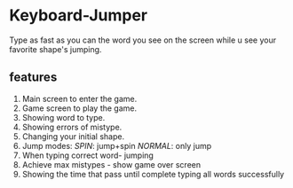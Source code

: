 # Keyboard-Jumper
Type as fast as you can the word you see on the screen while u see your favorite shape's jumping.

## features
1. Main screen to enter the game.
2. Game screen to play the game.
3. Showing word to type.
4. Showing errors of mistype.
5. Changing your initial shape.
6. Jump modes:
   *SPIN*: jump+spin
   *NORMAL*: only jump
7. When typing correct word- jumping
8. Achieve max mistypes - show game over screen
9. Showing the time that pass until complete typing all words successfully
